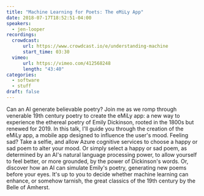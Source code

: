 ```yaml
---
title: "Machine Learning for Poets: The eMiLy App"
date: 2018-07-17T18:52:51-04:00
speakers:
  - jen-looper
recordings:
  crowdcast:
      url: https://www.crowdcast.io/e/understanding-machine
      start_time: 03:30
  vimeo:
      url: https://vimeo.com/412568248
      length: "43:40"
categories:
  - software
  - stuff
draft: false
---
```


Can an AI generate believable poetry? Join me as we romp through venerable 19th century poetry to create the eMiLy app: a new way to experience the ethereal poetry of Emily Dickinson, rooted in the 1800s but renewed for 2019. In this talk, I'll guide you through the creation of the eMiLy app, a mobile app designed to influence the user's mood. Feeling sad? Take a selfie, and allow Azure cognitive services to choose a happy or sad poem to alter your mood. Or simply select a happy or sad poem, as determined by an AI's natural language processing power, to allow yourself to feel better, or more grounded, by the power of Dickinson's words. Or, discover how an AI can simulate Emily's poetry, generating new poems before your eyes. It's up to you to decide whether machine learning can enhance, or somehow tarnish, the great classics of the 19th century by the Belle of Amherst.
